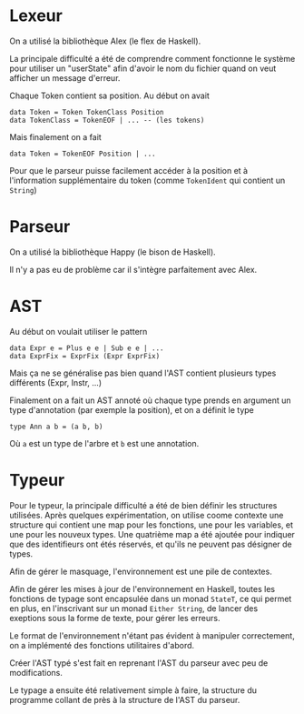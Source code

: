 Lexeur
=====

On a utilisé la bibliothèque Alex (le flex de Haskell).

La principale difficulté a été de comprendre comment fonctionne le système pour
utiliser un "userState" afin d'avoir le nom du fichier quand on veut afficher
un message d'erreur.

Chaque Token contient sa position. Au début on avait

    data Token = Token TokenClass Position
    data TokenClass = TokenEOF | ... -- (les tokens)

Mais finalement on a fait

    data Token = TokenEOF Position | ...

Pour que le parseur puisse facilement accéder à la position et à l'information
supplémentaire du token (comme `TokenIdent` qui contient un `String`)

Parseur
======

On a utilisé la bibliothèque Happy (le bison de Haskell).

Il n'y a pas eu de problème car il s'intègre parfaitement avec Alex.

AST
===

Au début on voulait utiliser le pattern

    data Expr e = Plus e e | Sub e e | ...
    data ExprFix = ExprFix (Expr ExprFix)

Mais ça ne se généralise pas bien quand l'AST contient plusieurs types
différents (Expr, Instr, ...)

Finalement on a fait un AST annoté où chaque type prends en argument un type
d'annotation (par exemple la position), et on a définit le type

    type Ann a b = (a b, b)

Où `a` est un type de l'arbre et `b` est une annotation.

Typeur
=====

Pour le typeur, la principale difficulté a été de bien définir les
structures utilisées. Après quelques expérimentation, on utilise
coome contexte une structure qui contient une map pour les fonctions,
une pour les variables, et une pour les nouveux types. Une quatrième
map a été ajoutée pour indiquer que des identifieurs ont étés réservés,
et qu'ils ne peuvent pas désigner de types.

Afin de gérer le masquage, l'environnement est une pile de contextes.

Afin de gérer les mises à jour de l'environnement en Haskell, toutes
les fonctions de typage sont encapsulée dans un monad `StateT`, ce
qui permet en plus, en l'inscrivant sur un monad `Either String`, de
lancer des exeptions sous la forme de texte, pour gérer les erreurs.

Le format de l'environnement n'étant pas évident à manipuler correctement,
on a implémenté des fonctions utilitaires d'abord.

Créer l'AST typé s'est fait en reprenant l'AST du parseur avec peu de 
modifications.

Le typage a ensuite été relativement simple à faire, la structure du
programme collant de près à la structure de l'AST du parseur.

